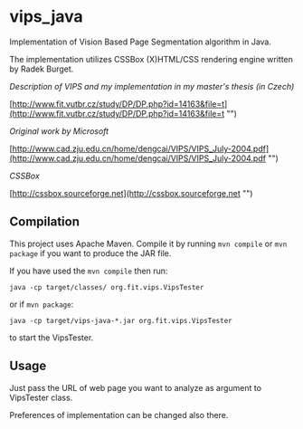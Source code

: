 vips_java
=============

Implementation of Vision Based Page Segmentation algorithm in Java. 

The implementation utilizes CSSBox (X)HTML/CSS rendering engine written
by Radek Burget.

*Description of VIPS and my implementation in my master's thesis (in Czech)*

[http://www.fit.vutbr.cz/study/DP/DP.php?id=14163&file=t](http://www.fit.vutbr.cz/study/DP/DP.php?id=14163&file=t "")

*Original work by Microsoft*

[http://www.cad.zju.edu.cn/home/dengcai/VIPS/VIPS_July-2004.pdf](http://www.cad.zju.edu.cn/home/dengcai/VIPS/VIPS_July-2004.pdf "")

*CSSBox*

[http://cssbox.sourceforge.net](http://cssbox.sourceforge.net "")

Compilation
-----------

This project uses Apache Maven. Compile it by running `mvn compile` or `mvn package` if you want to produce the JAR file.

If you have used the `mvn compile` then run:

``java -cp target/classes/ org.fit.vips.VipsTester``

or if `mvn package`:

``java -cp target/vips-java-*.jar org.fit.vips.VipsTester``

to start the VipsTester.

Usage
-----

Just pass the URL of web page you want to analyze as argument to VipsTester class.

Preferences of implementation can be changed also there.

